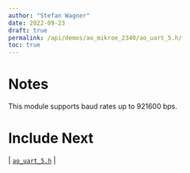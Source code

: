 ```yaml
---
author: "Stefan Wagner"
date: 2022-09-23
draft: true
permalink: /api/demos/ao_mikroe_2340/ao_uart_5.h/
toc: true
---
```


# Notes

This module supports baud rates up to 921600 bps.

# Include Next

| [`ao_uart_5.h`](../../src/ao_sys_xc32_pic32_uart/ao_uart_5.h.md) |
